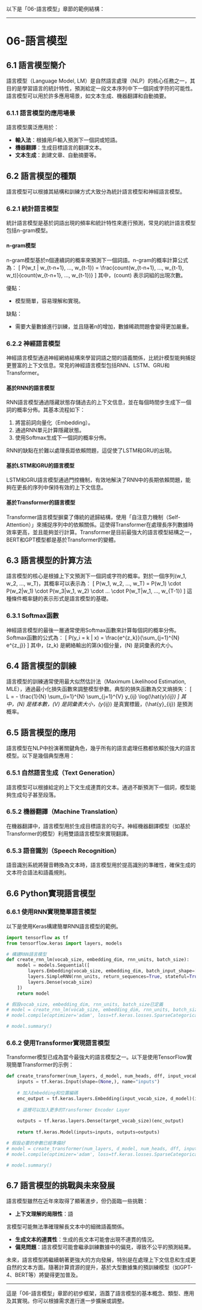 以下是「06-語言模型」章節的範例結構：

---

# 06-語言模型

## 6.1 語言模型簡介
語言模型（Language Model, LM）是自然語言處理（NLP）的核心任務之一，其目的是學習語言的統計特性，預測給定一段文本序列中下一個詞或字符的可能性。語言模型可以用於許多應用場景，如文本生成、機器翻譯和自動摘要。

### 6.1.1 語言模型的應用場景
語言模型廣泛應用於：
- **輸入法**：根據用戶輸入預測下一個詞或短語。
- **機器翻譯**：生成目標語言的翻譯文本。
- **文本生成**：創建文章、自動摘要等。

## 6.2 語言模型的種類
語言模型可以根據其結構和訓練方式大致分為統計語言模型和神經語言模型。

### 6.2.1 統計語言模型
統計語言模型是基於詞語出現的頻率和統計特性來進行預測，常見的統計語言模型包括n-gram模型。

#### n-gram模型
n-gram模型基於n個連續詞的概率來預測下一個詞語。n-gram的概率計算公式為：
\[
P(w_t | w_{t-n+1}, ..., w_{t-1}) = \frac{count(w_{t-n+1}, ..., w_{t-1}, w_t)}{count(w_{t-n+1}, ..., w_{t-1})}
\]
其中，\(count\) 表示詞組的出現次數。

優點：
- 模型簡單，容易理解和實現。

缺點：
- 需要大量數據進行訓練，並且隨著n的增加，數據稀疏問題會變得更加嚴重。

### 6.2.2 神經語言模型
神經語言模型通過神經網絡結構來學習詞語之間的語義關係，比統計模型能夠捕捉更豐富的上下文信息。常見的神經語言模型包括RNN、LSTM、GRU和Transformer。

#### 基於RNN的語言模型
RNN語言模型通過隱藏狀態存儲過去的上下文信息，並在每個時間步生成下一個詞的概率分佈。其基本流程如下：
1. 將當前詞向量化（Embedding）。
2. 通過RNN單元計算隱藏狀態。
3. 使用Softmax生成下一個詞的概率分佈。

RNN的缺點在於難以處理長距依賴問題，這促使了LSTM和GRU的出現。

#### 基於LSTM和GRU的語言模型
LSTM和GRU語言模型通過門控機制，有效地解決了RNN中的長期依賴問題，能夠在更長的序列中保持有效的上下文信息。

#### 基於Transformer的語言模型
Transformer語言模型摒棄了傳統的遞歸結構，使用「自注意力機制（Self-Attention）」來捕捉序列中的依賴關係。這使得Transformer在處理長序列數據時效率更高，並且能夠並行計算。Transformer是目前最強大的語言模型結構之一，BERT和GPT模型都是基於Transformer的變體。

## 6.3 語言模型的計算方法
語言模型的核心是根據上下文預測下一個詞或字符的概率。對於一個序列\(w_1, w_2, ..., w_T\)，其概率可以表示為：
\[
P(w_1, w_2, ..., w_T) = P(w_1) \cdot P(w_2|w_1) \cdot P(w_3|w_1, w_2) \cdot ... \cdot P(w_T|w_1, ..., w_{T-1})
\]
這種條件概率鏈的表示形式是語言模型的基礎。

### 6.3.1 Softmax函數
神經語言模型的最後一層通常使用Softmax函數來計算每個詞的概率分佈。Softmax函數的公式為：
\[
P(y_i = k | x) = \frac{e^{z_k}}{\sum_{j=1}^{N} e^{z_j}}
\]
其中，\(z_k\) 是網絡輸出的第\(k\)個分量，\(N\) 是詞彙表的大小。

## 6.4 語言模型的訓練
語言模型的訓練通常使用最大似然估計法（Maximum Likelihood Estimation, MLE），通過最小化損失函數來調整模型參數。典型的損失函數為交叉熵損失：
\[
L = - \frac{1}{N} \sum_{i=1}^{N} \sum_{j=1}^{V} y_{ij} \log(\hat{y}_{ij})
\]
其中，\(N\) 是樣本數，\(V\) 是詞彙表大小，\(y_{ij}\) 是真實標籤，\(\hat{y}_{ij}\) 是預測概率。

## 6.5 語言模型的應用
語言模型在NLP中扮演著關鍵角色，幾乎所有的語言處理任務都依賴於強大的語言模型。以下是幾個典型應用：

### 6.5.1 自然語言生成（Text Generation）
語言模型可以根據給定的上下文生成連貫的文本。通過不斷預測下一個詞，模型能夠生成句子甚至段落。

### 6.5.2 機器翻譯（Machine Translation）
在機器翻譯中，語言模型用於生成目標語言的句子。神經機器翻譯模型（如基於Transformer的模型）利用雙語語言模型來實現翻譯。

### 6.5.3 語音識別（Speech Recognition）
語音識別系統將聲音轉換為文本時，語言模型用於提高識別的準確性，確保生成的文本符合語法和語義規則。

## 6.6 Python實現語言模型

### 6.6.1 使用RNN實現簡單語言模型
以下是使用Keras構建簡單RNN語言模型的範例。

```python
import tensorflow as tf
from tensorflow.keras import layers, models

# 構建RNN語言模型
def create_rnn_lm(vocab_size, embedding_dim, rnn_units, batch_size):
    model = models.Sequential([
        layers.Embedding(vocab_size, embedding_dim, batch_input_shape=[batch_size, None]),
        layers.SimpleRNN(rnn_units, return_sequences=True, stateful=True, recurrent_initializer='glorot_uniform'),
        layers.Dense(vocab_size)
    ])
    return model

# 假設vocab_size, embedding_dim, rnn_units, batch_size已定義
# model = create_rnn_lm(vocab_size, embedding_dim, rnn_units, batch_size)
# model.compile(optimizer='adam', loss=tf.keras.losses.SparseCategoricalCrossentropy(from_logits=True))

# model.summary()
```

### 6.6.2 使用Transformer實現語言模型
Transformer模型已成為當今最強大的語言模型之一。以下是使用TensorFlow實現簡單Transformer的示例：

```python
def create_transformer(num_layers, d_model, num_heads, dff, input_vocab_size, target_vocab_size, pe_input, pe_target):
    inputs = tf.keras.Input(shape=(None,), name="inputs")
    
    # 加入Embedding和位置編碼
    enc_output = tf.keras.layers.Embedding(input_vocab_size, d_model)(inputs)
    
    # 這裡可以加入更多的Transformer Encoder Layer
    
    outputs = tf.keras.layers.Dense(target_vocab_size)(enc_output)
    
    return tf.keras.Model(inputs=inputs, outputs=outputs)

# 假設必要的參數已經準備好
# model = create_transformer(num_layers, d_model, num_heads, dff, input_vocab_size, target_vocab_size, pe_input, pe_target)
# model.compile(optimizer='adam', loss=tf.keras.losses.SparseCategoricalCrossentropy(from_logits=True))

# model.summary()
```

## 6.7 語言模型的挑戰與未來發展
語言模型雖然在近年來取得了顯著進步，但仍面臨一些挑戰：
- **上下文理解的局限性**：語

言模型可能無法準確理解長文本中的細微語義關係。
- **生成文本的連貫性**：生成的長文本可能會出現不連貫的情況。
- **偏見問題**：語言模型可能會繼承訓練數據中的偏見，導致不公平的預測結果。

未來，語言模型將繼續朝著更強大的方向發展，特別是在處理上下文信息和生成更自然的文本方面。隨著計算資源的提升，基於大型數據集的預訓練模型（如GPT-4、BERT等）將變得更加普及。

---

這是「06-語言模型」章節的初步框架，涵蓋了語言模型的基本概念、類型、應用及其實現。你可以根據需求進行進一步擴展或調整。